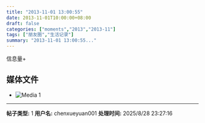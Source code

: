 ```yaml
---
title: "2013-11-01 13:00:55"
date: 2013-11-01T10:00:00+08:00
draft: false
categories: ["moments","2013","2013-11"]
tags: ["朋友圈","生活记录"]
summary: "2013-11-01 13:00:55..."
---
```


信息量+

## 媒体文件

- ![Media 1](/Moments/photos/2013-11-01/201311011300550.jpg)

---

**帖子类型:** 1
**用户名:** chenxueyuan001
**处理时间:** 2025/8/28 23:27:16